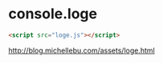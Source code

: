 # console.loge

```html
<script src="loge.js"></script>
```

http://blog.michellebu.com/assets/loge.html
